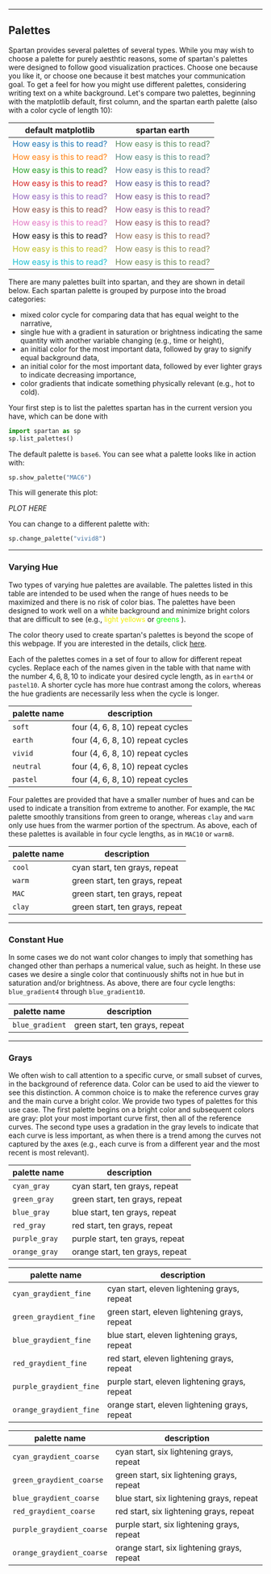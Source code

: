 ____
## Palettes

Spartan provides several palettes of several types. While you may wish to choose a palette for purely aesthtic reasons, some of spartan's palettes were designed to follow good visualization practices. Choose one because you like it, or choose one because it best matches your communication goal. To get a feel for how you might use different palettes, considering writing text on a white background. Let's compare two palettes, beginning with the matplotlib default, first column, and the spartan earth palette (also with a color cycle of length 10):

| default matplotlib | spartan earth |
|  :----:            |     :----:    |
| <span style = "color: #1f77b4;"> How easy is this to read?</span> <br> |  <span style = "color: #5b8c63;"> How easy is this to read?</span> <br>| 
| <span style = "color: #ff7f0e;"> How easy is this to read?</span> <br> |  <span style = "color: #5b8c81;"> How easy is this to read?</span> <br>| 
| <span style = "color: #2ca02c;"> How easy is this to read?</span> <br> |  <span style = "color: #5b7a8c;"> How easy is this to read?</span> <br>| 
| <span style = "color: #d62728;"> How easy is this to read?</span> <br> |  <span style = "color: #5b5d8c;"> How easy is this to read?</span> <br>| 
| <span style = "color: #9467bd;"> How easy is this to read?</span> <br> |  <span style = "color: #7a5b8c;"> How easy is this to read?</span> <br>| 
| <span style = "color: #8c564b;"> How easy is this to read?</span> <br> |  <span style = "color: #8c5b84;"> How easy is this to read?</span> <br>| 
| <span style = "color: #e377c2;"> How easy is this to read?</span> <br> |  <span style = "color: #8c5b67;"> How easy is this to read?</span> <br>| 
| <span style = "color: #7f7f7fb;"> How easy is this to read?</span> <br> |  <span style = "color: #8c6d5b;"> How easy is this to read?</span> <br>| 
| <span style = "color: #bcbd22;"> How easy is this to read?</span> <br> |  <span style = "color: #8c8b5b;"> How easy is this to read?</span> <br>| 
| <span style = "color: #17becf;"> How easy is this to read?</span> <br> |  <span style = "color: #708c5b;"> How easy is this to read?</span> <br>| 

There are many palettes built into spartan, and they are shown in detail below. Each spartan palette is grouped by purpose into the broad categories:
* mixed color cycle for comparing data that has equal weight to the narrative,
* single hue with a gradient in saturation or brightness indicating the same quantity with another variable changing (e.g., time or height), 
* an initial color for the most important data, followed by gray to signify equal background data,
* an initial color for the most important data, followed by ever lighter grays to indicate decreasing importance,
* color gradients that indicate something physically relevant (e.g., hot to cold).

Your first step is to list the palettes spartan has in the current version you have, which can be done with
```python
import spartan as sp
sp.list_palettes()
```
The default palette is `base6`. You can see what a palette looks like in action with:
```python
sp.show_palette("MAC6")
```
This will generate this plot:

*PLOT HERE*

You can change to a different palette with:
```python
sp.change_palette("vivid8")
```


____
### Varying Hue

Two types of varying hue palettes are available. The palettes listed in this table are intended to be used when the range of hues needs to be maximized and there is no risk of color bias. The palettes have been designed to work well on a white background and minimize bright colors that are difficult to see (e.g., <span style = "color: #eeee00;"> light yellows </span> or <span style = "color: #00ff00;"> greens  </span>).

The color theory used to create spartan's palettes is beyond the scope of this webpage. If you are interested in the details, click [here](color_theory).

Each of the palettes comes in a set of four to allow for different repeat cycles. Replace each of the names given in the table with that name with the number $4, 6, 8, 10$ to indicate your desired cycle length, as in `earth4` or `pastel10`. A shorter cycle has more hue contrast among the colors, whereas the hue gradients are necessarily less when the cycle is longer. 

| palette name | description |
|--------------|-------------|
| `soft`    | four (4, 6, 8, 10) repeat cycles |
| `earth`    | four (4, 6, 8, 10) repeat cycles |
| `vivid`    | four (4, 6, 8, 10) repeat cycles |
| `neutral`    | four (4, 6, 8, 10) repeat cycles |
| `pastel`    | four (4, 6, 8, 10) repeat cycles |

Four palettes are provided that have a smaller number of hues and can be used to indicate a transition from extreme to another. For example, the `MAC` palette smoothly transitions from green to orange, whereas `clay` and `warm` only use hues from the warmer portion of the spectrum. As above, each of these palettes is available in four cycle lengths, as in `MAC10` or `warm8`.

| palette name | description |
|--------------|-------------|
| `cool`    | cyan start, ten grays, repeat |
| `warm`    | green start, ten grays, repeat |
| `MAC`    | green start, ten grays, repeat |
| `clay`    | green start, ten grays, repeat |


____
### Constant Hue

In some cases we do not want color changes to imply that something has changed other than perhaps a numerical value, such as height. In these use cases we desire a single color that continuously shifts not in hue but in saturation and/or brightness. As above, there are four cycle lengths: `blue_gradient4` through `blue_gradient10`. 

| palette name | description |
|--------------|-------------|
| `blue_gradient`    | green start, ten grays, repeat |


____
### Grays

We often wish to call attention to a specific curve, or small subset of curves, in the background of reference data. Color can be used to aid the viewer to see this distinction. A common choice is to make the reference curves gray and the main curve a bright color. We provide two types of palettes for this use case. The first palette begins on a bright color and subsequent colors are gray: plot your most important curve first, then all of the reference curves. The second type uses a gradation in the gray levels to indicate that each curve is less important, as when there is a trend among the curves not captured by the axes (e.g., each curve is from a different year and the most recent is most relevant). 


| palette name | description |
|--------------|-------------|
| `cyan_gray`    | cyan start, ten grays, repeat |
| `green_gray`    | green start, ten grays, repeat |
| `blue_gray`    | blue start, ten grays, repeat |
| `red_gray`    | red start, ten grays, repeat |
| `purple_gray`    | purple start, ten grays, repeat |
| `orange_gray`    | orange start, ten grays, repeat |


| palette name | description |
|--------------|-------------|
| `cyan_graydient_fine`    | cyan start, eleven lightening grays, repeat |
| `green_graydient_fine`    | green start, eleven lightening grays, repeat |
| `blue_graydient_fine`    | blue start, eleven lightening grays, repeat |
| `red_graydient_fine`    | red start, eleven lightening grays, repeat |
| `purple_graydient_fine`    | purple start, eleven lightening grays, repeat |
| `orange_graydient_fine`    | orange start, eleven lightening grays, repeat |


| palette name | description |
|--------------|-------------|
| `cyan_graydient_coarse`    | cyan start, six lightening grays, repeat |
| `green_graydient_coarse`    | green start, six lightening grays, repeat |
| `blue_graydient_coarse`    | blue start, six lightening grays, repeat |
| `red_graydient_coarse`    | red start, six lightening grays, repeat |
| `purple_graydient_coarse`    | purple start, six lightening grays, repeat |
| `orange_graydient_coarse`    | orange start, six lightening grays, repeat |
